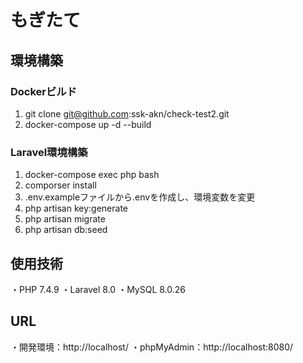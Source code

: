 # もぎたて
## 環境構築
### Dockerビルド
1. git clone git@github.com:ssk-akn/check-test2.git
2. docker-compose up -d --build
### Laravel環境構築
1. docker-compose exec php bash
2. comporser install
3. .env.exampleファイルから.envを作成し、環境変数を変更
4. php artisan key:generate
5. php artisan migrate
6. php artisan db:seed
## 使用技術
・PHP 7.4.9
・Laravel 8.0
・MySQL 8.0.26
## URL
・開発環境：http://localhost/
・phpMyAdmin：http://localhost:8080/
